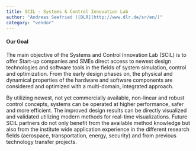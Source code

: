 ```yaml
---
title: SCIL - Systems & Control Innovation Lab
author: "Andreas Seefried ([DLR](http://www.dlr.de/sr/en/)"
category: "vendor"
---
```


#### Our Goal
The main objective of the Systems and Control Innovation Lab
(SCIL) is to offer Start-up companies and SMEs direct access to
newest design technologies and software tools in the fields of
system simulation, control and optimization. From the early
design phases on, the physical and dynamical properties of
the hardware and software components are considered and
optimized with a multi-domain, integrated approach.

By utilizing newest, not yet commercially available, non-linear
and robust control concepts, systems can be operated at
higher performance, safer and more efficient. The improved
design results can be directly visualized and validated utilizing
modern methods for real-time visualizations. Future SCIL
partners do not only benefit from the available method
knowledge but also from the institute wide application
experience in the different research fields (aerospace,
transportation, energy, security) and from previous technology
transfer projects.

#### 
